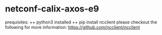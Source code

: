 # netconf-calix-axos-e9
prequisites:
++ python3 installed
++ pip install ncclient
please checkout the following for more information:
https://github.com/ncclient/ncclient


